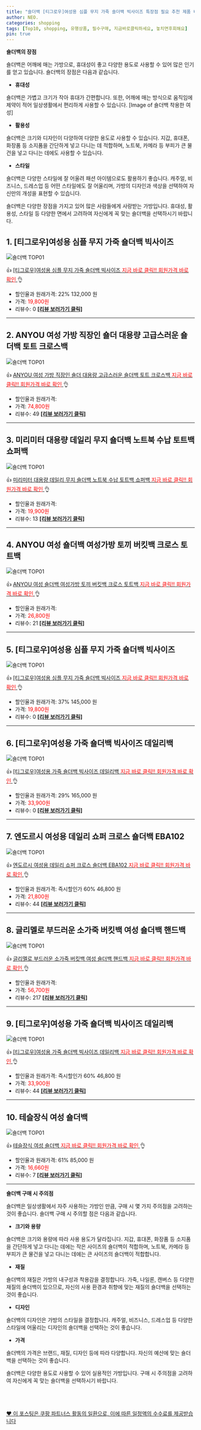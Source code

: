 ```yaml
---
title: "숄더백 [티그로우]여성용 심플 무지 가죽 숄더백 빅사이즈 특장점 필요 추천 제품 비교 최저 가격 비교 장점 구매 후기 구매평"
author: NEO.
categories: shopping
tags: [Top10, shopping, 유행상품, 필수구매, 지금바로클릭하세요, 놓치면후회해요]
pin: true
---
```

**숄더백의 장점**

숄더백은 어깨에 매는 가방으로, 휴대성이 좋고 다양한 용도로 사용할 수 있어 많은 인기를 얻고 있습니다. 숄더백의 장점은 다음과 같습니다.

* **휴대성**

숄더백은 가볍고 크기가 작아 휴대가 간편합니다. 또한, 어깨에 매는 방식으로 움직임에 제약이 적어 일상생활에서 편리하게 사용할 수 있습니다.
[Image of 숄더백 착용한 여성]
* **활용성**

숄더백은 크기와 디자인이 다양하여 다양한 용도로 사용할 수 있습니다. 지갑, 휴대폰, 화장품 등 소지품을 간단하게 넣고 다니는 데 적합하며, 노트북, 카메라 등 부피가 큰 물건을 넣고 다니는 데에도 사용할 수 있습니다.
* **스타일**

숄더백은 다양한 스타일에 잘 어울려 패션 아이템으로도 활용하기 좋습니다. 캐주얼, 비즈니스, 드레스업 등 어떤 스타일에도 잘 어울리며, 가방의 디자인과 색상을 선택하여 자신만의 개성을 표현할 수 있습니다.

숄더백은 다양한 장점을 가지고 있어 많은 사람들에게 사랑받는 가방입니다. 휴대성, 활용성, 스타일 등 다양한 면에서 고려하여 자신에게 꼭 맞는 숄더백을 선택하시기 바랍니다.

   

## 1. [티그로우]여성용 심플 무지 가죽 숄더백 빅사이즈

![숄더백 TOP01](https://thumbnail6.coupangcdn.com/thumbnails/remote/490x490ex/image/vendor_inventory/a974/d65443f28c128b07200c331fad4157e0887f083f7bbafe5f60b3917f4af2.jpg)


👍 [[티그로우]여성용 심플 무지 가죽 숄더백 빅사이즈 <font color=red> 지금 바로 클릭!! 회원가격 바로 확인 </font> ](https://link.coupang.com/re/AFFSDP?lptag=AF3617701&subid=GithubCoopas&pageKey=7710011538&traceid=V0-153&itemId=20664988399&vendorItemId=87737540580) 👌 


- 할인율과 원래가격: 22%  132,000   원
- 가격: <span style='color:red'>19,800원</span>
- 리뷰수: 0  [**[리뷰 보러가기 클릭]**](https://link.coupang.com/re/AFFSDP?lptag=AF3617701&subid=GithubCoopas&pageKey=7710011538&traceid=V0-153&itemId=20664988399&vendorItemId=87737540580)

---


   

## 2. ANYOU 여성 가방 직장인 숄더 대용량 고급스러운 숄더백 토트 크로스백

![숄더백 TOP01](https://thumbnail8.coupangcdn.com/thumbnails/remote/490x490ex/image/vendor_inventory/e1f6/a3c7573fea1d70ac16d5e73b812397f23bfaadcde8055550bf4e42bba039.jpg)


👍 [ANYOU 여성 가방 직장인 숄더 대용량 고급스러운 숄더백 토트 크로스백 <font color=red> 지금 바로 클릭!! 회원가격 바로 확인 </font> ](https://link.coupang.com/re/AFFSDP?lptag=AF3617701&subid=GithubCoopas&pageKey=7500569809&traceid=V0-153&itemId=19633428670&vendorItemId=87223005018) 👌 


- 할인율과 원래가격: 
- 가격: <span style='color:red'>74,800원</span>
- 리뷰수: 49  [**[리뷰 보러가기 클릭]**](https://link.coupang.com/re/AFFSDP?lptag=AF3617701&subid=GithubCoopas&pageKey=7500569809&traceid=V0-153&itemId=19633428670&vendorItemId=87223005018)

---


   

## 3. 미리미터 대용량 데일리 무지 숄더백 노트북 수납 토트백 쇼퍼백

![숄더백 TOP01](https://thumbnail8.coupangcdn.com/thumbnails/remote/490x490ex/image/vendor_inventory/0930/8349e608b2c60cb9cd13b86ed6fea5a71a46228556600e90b4318136edcb.jpg)


👍 [미리미터 대용량 데일리 무지 숄더백 노트북 수납 토트백 쇼퍼백 <font color=red> 지금 바로 클릭!! 회원가격 바로 확인 </font> ](https://link.coupang.com/re/AFFSDP?lptag=AF3617701&subid=GithubCoopas&pageKey=6925018683&traceid=V0-153&itemId=16736662236&vendorItemId=83918600931) 👌 


- 할인율과 원래가격: 
- 가격: <span style='color:red'>19,900원</span>
- 리뷰수: 13  [**[리뷰 보러가기 클릭]**](https://link.coupang.com/re/AFFSDP?lptag=AF3617701&subid=GithubCoopas&pageKey=6925018683&traceid=V0-153&itemId=16736662236&vendorItemId=83918600931)

---


   

## 4. ANYOU 여성 숄더백 여성가방 토끼 버킷백 크로스 토트백

![숄더백 TOP01](https://thumbnail6.coupangcdn.com/thumbnails/remote/490x490ex/image/vendor_inventory/d817/e54c3e3ad1c27b63cfa62a40146d30358c7cbed4ab718ae8384262a14618.jpg)


👍 [ANYOU 여성 숄더백 여성가방 토끼 버킷백 크로스 토트백 <font color=red> 지금 바로 클릭!! 회원가격 바로 확인 </font> ](https://link.coupang.com/re/AFFSDP?lptag=AF3617701&subid=GithubCoopas&pageKey=7512881644&traceid=V0-153&itemId=19688770431&vendorItemId=87537786496) 👌 


- 할인율과 원래가격: 
- 가격: <span style='color:red'>26,800원</span>
- 리뷰수: 21  [**[리뷰 보러가기 클릭]**](https://link.coupang.com/re/AFFSDP?lptag=AF3617701&subid=GithubCoopas&pageKey=7512881644&traceid=V0-153&itemId=19688770431&vendorItemId=87537786496)

---


   

## 5. [티그로우]여성용 심플 무지 가죽 숄더백 빅사이즈

![숄더백 TOP01](https://thumbnail10.coupangcdn.com/thumbnails/remote/490x490ex/image/vendor_inventory/875c/5a5c1e3665fc05b948acfc0c5fb98c3be9d993f5b9d1285bdc80b12e5a7f.png)


👍 [[티그로우]여성용 심플 무지 가죽 숄더백 빅사이즈 <font color=red> 지금 바로 클릭!! 회원가격 바로 확인 </font> ](https://link.coupang.com/re/AFFSDP?lptag=AF3617701&subid=GithubCoopas&pageKey=7710011538&traceid=V0-153&itemId=20664988401&vendorItemId=87737540590) 👌 


- 할인율과 원래가격: 37%  145,000   원
- 가격: <span style='color:red'>19,800원</span>
- 리뷰수: 0  [**[리뷰 보러가기 클릭]**](https://link.coupang.com/re/AFFSDP?lptag=AF3617701&subid=GithubCoopas&pageKey=7710011538&traceid=V0-153&itemId=20664988401&vendorItemId=87737540590)

---


   

## 6. [티그로우]여성용 가죽 숄더백 빅사이즈 데일리백

![숄더백 TOP01](https://thumbnail9.coupangcdn.com/thumbnails/remote/490x490ex/image/vendor_inventory/1aa5/7949f88ae00e09124881c774b3ffd25f175ea77e8a22b1c0c0a941a15d9b.jpg)


👍 [[티그로우]여성용 가죽 숄더백 빅사이즈 데일리백 <font color=red> 지금 바로 클릭!! 회원가격 바로 확인 </font> ](https://link.coupang.com/re/AFFSDP?lptag=AF3617701&subid=GithubCoopas&pageKey=7710058388&traceid=V0-153&itemId=20665249493&vendorItemId=87737783267) 👌 


- 할인율과 원래가격: 29%  165,000   원
- 가격: <span style='color:red'>33,900원</span>
- 리뷰수: 0  [**[리뷰 보러가기 클릭]**](https://link.coupang.com/re/AFFSDP?lptag=AF3617701&subid=GithubCoopas&pageKey=7710058388&traceid=V0-153&itemId=20665249493&vendorItemId=87737783267)

---


   

## 7. 엔도르시 여성용 데일리 쇼퍼 크로스 숄더백 EBA102

![숄더백 TOP01](https://thumbnail8.coupangcdn.com/thumbnails/remote/490x490ex/image/vendor_inventory/01e3/f7a20e3c02902e90c22bf12d26b3a6ff5ecc5773c00309318f03df0797cd.jpg)


👍 [엔도르시 여성용 데일리 쇼퍼 크로스 숄더백 EBA102 <font color=red> 지금 바로 클릭!! 회원가격 바로 확인 </font> ](https://link.coupang.com/re/AFFSDP?lptag=AF3617701&subid=GithubCoopas&pageKey=7167512726&traceid=V0-153&itemId=18050131984&vendorItemId=85275527058) 👌 


- 할인율과 원래가격: 즉시할인가 60%  46,800   원
- 가격: <span style='color:red'>21,800원</span>
- 리뷰수: 44  [**[리뷰 보러가기 클릭]**](https://link.coupang.com/re/AFFSDP?lptag=AF3617701&subid=GithubCoopas&pageKey=7167512726&traceid=V0-153&itemId=18050131984&vendorItemId=85275527058)

---


   

## 8. 글리멜로 부드러운 소가죽 버킷백 여성 숄더백 핸드백

![숄더백 TOP01](https://thumbnail8.coupangcdn.com/thumbnails/remote/490x490ex/image/vendor_inventory/095d/11c1514d74aa31b027365c663061dbaed91da14e44dae961a12e1f14b5a0.jpg)


👍 [글리멜로 부드러운 소가죽 버킷백 여성 숄더백 핸드백 <font color=red> 지금 바로 클릭!! 회원가격 바로 확인 </font> ](https://link.coupang.com/re/AFFSDP?lptag=AF3617701&subid=GithubCoopas&pageKey=7681649535&traceid=V0-153&itemId=20519039833&vendorItemId=86553915643) 👌 


- 할인율과 원래가격: 
- 가격: <span style='color:red'>56,700원</span>
- 리뷰수: 217  [**[리뷰 보러가기 클릭]**](https://link.coupang.com/re/AFFSDP?lptag=AF3617701&subid=GithubCoopas&pageKey=7681649535&traceid=V0-153&itemId=20519039833&vendorItemId=86553915643)

---


   

## 9. [티그로우]여성용 가죽 숄더백 빅사이즈 데일리백

![숄더백 TOP01](https://thumbnail10.coupangcdn.com/thumbnails/remote/490x490ex/image/vendor_inventory/215a/bab77cd469455fa594526dcfe93270c4cb989766734c7a80fe1e0cb4a794.jpg)


👍 [[티그로우]여성용 가죽 숄더백 빅사이즈 데일리백 <font color=red> 지금 바로 클릭!! 회원가격 바로 확인 </font> ](https://link.coupang.com/re/AFFSDP?lptag=AF3617701&subid=GithubCoopas&pageKey=7710058388&traceid=V0-153&itemId=20665249488&vendorItemId=87737783238) 👌 


- 할인율과 원래가격: 즉시할인가 60%  46,800   원
- 가격: <span style='color:red'>33,900원</span>
- 리뷰수: 44  [**[리뷰 보러가기 클릭]**](https://link.coupang.com/re/AFFSDP?lptag=AF3617701&subid=GithubCoopas&pageKey=7710058388&traceid=V0-153&itemId=20665249488&vendorItemId=87737783238)

---


   

## 10. 테슬장식 여성 숄더백

![숄더백 TOP01](https://thumbnail8.coupangcdn.com/thumbnails/remote/490x490ex/image/rs_quotation_api/kxq9x4df/e0cce683c2d041e194582a8ef1453a53.jpg)


👍 [테슬장식 여성 숄더백 <font color=red> 지금 바로 클릭!! 회원가격 바로 확인 </font> ](https://link.coupang.com/re/AFFSDP?lptag=AF3617701&subid=GithubCoopas&pageKey=6047544139&traceid=V0-153&itemId=11074776381&vendorItemId=78354240095) 👌 


- 할인율과 원래가격: 61%  85,000   원
- 가격: <span style='color:red'>16,660원</span>
- 리뷰수: 7  [**[리뷰 보러가기 클릭]**](https://link.coupang.com/re/AFFSDP?lptag=AF3617701&subid=GithubCoopas&pageKey=6047544139&traceid=V0-153&itemId=11074776381&vendorItemId=78354240095)

---
**숄더백 구매 시 주의점**

숄더백은 일상생활에서 자주 사용하는 가방인 만큼, 구매 시 몇 가지 주의점을 고려하는 것이 좋습니다. 숄더백 구매 시 주의할 점은 다음과 같습니다.

* **크기와 용량**

숄더백은 크기와 용량에 따라 사용 용도가 달라집니다. 지갑, 휴대폰, 화장품 등 소지품을 간단하게 넣고 다니는 데에는 작은 사이즈의 숄더백이 적합하며, 노트북, 카메라 등 부피가 큰 물건을 넣고 다니는 데에는 큰 사이즈의 숄더백이 적합합니다.
* **재질**

숄더백의 재질은 가방의 내구성과 착용감을 결정합니다. 가죽, 나일론, 캔버스 등 다양한 재질의 숄더백이 있으므로, 자신의 사용 환경과 취향에 맞는 재질의 숄더백을 선택하는 것이 좋습니다.
* **디자인**

숄더백의 디자인은 가방의 스타일을 결정합니다. 캐주얼, 비즈니스, 드레스업 등 다양한 스타일에 어울리는 디자인의 숄더백을 선택하는 것이 좋습니다.
* **가격**

숄더백의 가격은 브랜드, 재질, 디자인 등에 따라 다양합니다. 자신의 예산에 맞는 숄더백을 선택하는 것이 좋습니다.

숄더백은 다양한 용도로 사용할 수 있어 실용적인 가방입니다. 구매 시 주의점을 고려하여 자신에게 꼭 맞는 숄더백을 선택하시기 바랍니다.<br><br><br><br><br> [ ❤  이 포스팅은 쿠팡 파트너스 활동의 일환으로, 이에 따른 일정액의 수수료를 제공받습니다](https://link.coupang.com/a/bcEFyh)